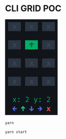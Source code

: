 CLI GRID POC
============

![snake](https://raw.githubusercontent.com/metaory/snake-cli-poc/master/screenshot.png)

```
yarn
```

```
yarn start
```
